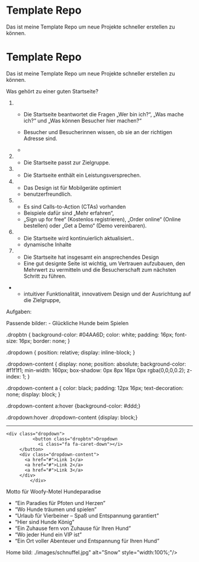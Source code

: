 # Template Repo

Das ist meine Template Repo um neue Projekte schneller erstellen zu können.

# Template Repo

Das ist meine Template Repo um neue Projekte schneller erstellen zu können.

Was gehört zu einer guten Startseite?

1.  - Die Startseite beantwortet die Fragen „Wer bin ich?“, „Was mache ich?“ und „Was können Besucher hier machen?“
    - Besucher und Besucherinnen wissen, ob sie an der richtigen Adresse sind.
    
    - 



2.  - Die Startseite passt zur Zielgruppe.
3.  - Die Startseite enthält ein Leistungsversprechen.
4.  - Das Design ist für Mobilgeräte optimiert
    - benutzerfreundlich. 
5.  - Es sind Calls-to-Action (CTAs) vorhanden
    - Beispiele dafür sind „Mehr erfahren“,
    - „Sign up for free“ (Kostenlos registrieren), „Order online“ (Online bestellen) oder „Get a Demo“ (Demo vereinbaren).
6.  -  Die Startseite wird kontinuierlich aktualisiert..
    - dynamische Inhalte
7.  - Die Startseite hat insgesamt ein ansprechendes Design
    - Eine gut designte Seite ist wichtig, um Vertrauen aufzubauen, den Mehrwert zu vermitteln und die Besucherschaft zum nächsten Schritt zu führen.
-  - intuitiver Funktionalität, innovativem Design und der Ausrichtung auf die Zielgruppe,

Aufgaben:

Passende bilder:   -  Glückliche Hunde beim Spielen



  .dropbtn {
    background-color: #04AA6D;
    color: white;
    padding: 16px;
    font-size: 16px;
    border: none;
  }
  
  .dropdown {
    position: relative;
    display: inline-block;
  }
  
  .dropdown-content {
    display: none;
    position: absolute;
    background-color: #f1f1f1;
    min-width: 160px;
    box-shadow: 0px 8px 16px 0px rgba(0,0,0,0.2);
    z-index: 1;
  }
  
  .dropdown-content a {
    color: black;
    padding: 12px 16px;
    text-decoration: none;
    display: block;
  }
  
  .dropdown-content a:hover {background-color: #ddd;}
  
  .dropdown:hover .dropdown-content {display: block;}

---------------
    <div class="dropdown">
              <button class="dropbtn">Dropdown 
                <i class="fa fa-caret-down"></i>
         </button>
         <div class="dropdown-content">
           <a href="#">Link 1</a>
           <a href="#">Link 2</a>
           <a href="#">Link 3</a>
         </div>
             </div> 

   Motto für Woofy-Motel  Hundeparadise
  -  “Ein Paradies für Pfoten und Herzen”
  - “Wo Hunde träumen und spielen”
   - “Urlaub für Vierbeiner – Spaß und Entspannung garantiert”
  - “Hier sind Hunde König”
   - “Ein Zuhause fern von Zuhause für Ihren Hund”
  -  “Wo jeder Hund ein VIP ist”
  - “Ein Ort voller Abenteuer und Entspannung für Ihren Hund”


Home bild: ./images/schnuffel.jpg" alt="Snow" style="width:100%;"/>